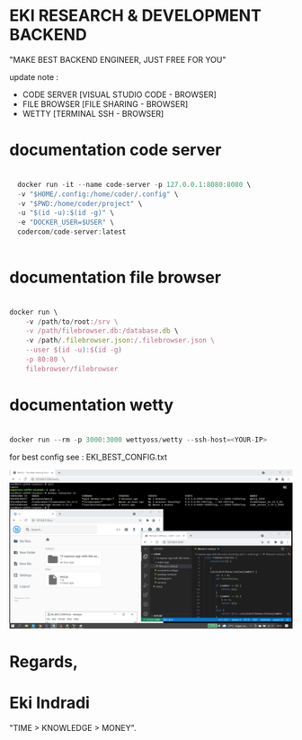 # EKI RESEARCH & DEVELOPMENT BACKEND

"MAKE BEST BACKEND ENGINEER, JUST FREE FOR YOU"


update note : 
- CODE SERVER [VISUAL STUDIO CODE - BROWSER]
- FILE BROWSER [FILE SHARING - BROWSER]
- WETTY [TERMINAL SSH - BROWSER]



# documentation code server

```ts

  docker run -it --name code-server -p 127.0.0.1:8080:8080 \
  -v "$HOME/.config:/home/coder/.config" \
  -v "$PWD:/home/coder/project" \
  -u "$(id -u):$(id -g)" \
  -e "DOCKER_USER=$USER" \
  codercom/code-server:latest
  
```


# documentation file browser

```ts

docker run \
    -v /path/to/root:/srv \
    -v /path/filebrowser.db:/database.db \
    -v /path/.filebrowser.json:/.filebrowser.json \
    --user $(id -u):$(id -g)
    -p 80:80 \
    filebrowser/filebrowser

```



# documentation wetty

```ts

docker run --rm -p 3000:3000 wettyoss/wetty --ssh-host=<YOUR-IP>

```


for best config see : EKI_BEST_CONFIG.txt


![EXAMPLE](https://github.com/EKI-INDRADI/eki-latihan-docker-code-server--file-browser--wetty/raw/master/hasil/eki.png)


# Regards,

# Eki Indradi
"TIME > KNOWLEDGE > MONEY".





